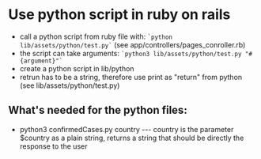 # Use python script in ruby on rails

* call a python script from ruby file with: `` `python lib/assets/python/test.py` `` (see app/controllers/pages_conroller.rb)
* the script can take arguments: `` `python3 lib/assets/python/test.py "#{argument}"` ``
* create a python script in lib/python
* retrun has to be a string, therefore use print as "return" from python (see lib/assets/python/test.py)

## What's needed for the python files:
* python3 confirmedCases.py country --- country is the parameter $country as a plain string, returns a string that should be directly the response to the user
